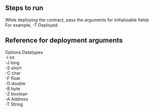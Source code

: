 ## Steps to run
While deploying the contract, pass the arguments for initializable fields  
For example, -T Deployed
	
## Reference for deployment arguments
Options	Datatypes  
-I 	int  
-J 	long  
-S 	short  
-C 	char  
-F 	float  
-D 	double  
-B 	byte  
-Z 	boolean  
-A 	Address  
-T 	String  
